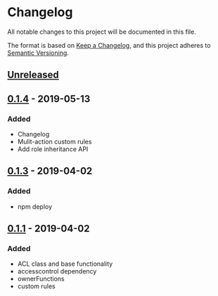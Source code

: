 # Changelog
All notable changes to this project will be documented in this file.

The format is based on [Keep a Changelog](https://keepachangelog.com/en/1.0.0/),
and this project adheres to [Semantic Versioning](https://semver.org/spec/v2.0.0.html).

## [Unreleased]

## [0.1.4] - 2019-05-13
### Added
- Changelog
- Mulit-action custom rules
- Add role inheritance API

## [0.1.3] - 2019-04-02
### Added
- npm deploy

## [0.1.1] - 2019-04-02
### Added
- ACL class and base functionality
- accesscontrol dependency
- ownerFunctions
- custom rules


[Unreleased]: https://github.com/AckeeCZ/axesor/compare/v0.1.4...HEAD
[0.1.4]: https://github.com/AckeeCZ/axesor/compare/v0.1.3...v0.1.4
[0.1.3]: https://github.com/AckeeCZ/axesor/compare/v0.1.1...v0.1.3
[0.1.1]: https://github.com/AckeeCZ/axesor/compare/c996543...v0.1.1
